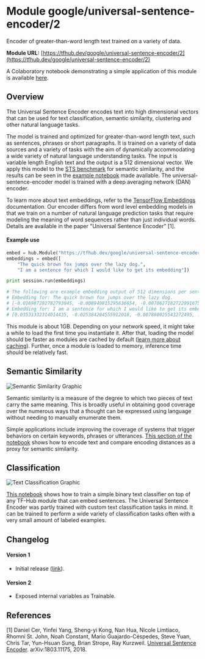 # Module google/universal-sentence-encoder/2
Encoder of greater-than-word length text trained on a variety of data.

<!-- module-type: text-embedding -->
<!-- network-architecture: DAN -->
<!-- language: en -->

**Module URL:** [https://tfhub.dev/google/universal-sentence-encoder/2](https://tfhub.dev/google/universal-sentence-encoder/2)

A Colaboratory notebook demonstrating a simple application of this module is
available
[here](//colab.research.google.com/github/tensorflow/hub/blob/master/examples/colab/semantic_similarity_with_tf_hub_universal_encoder.ipynb).

## Overview

The Universal Sentence Encoder encodes text into high dimensional vectors that
can be used for text classification, semantic similarity, clustering and other
natural language tasks.

The model is trained and optimized for greater-than-word length text, such as
sentences, phrases or short paragraphs. It is trained on a variety of data
sources and a variety of tasks with the aim of dynamically accommodating a wide
variety of natural language understanding tasks. The input is variable length
English text and the output is a 512 dimensional vector. We apply this model to
the [STS benchmark](http://ixa2.si.ehu.es/stswiki/index.php/STSbenchmark) for
semantic similarity, and the results can be seen in the [example
notebook](https://colab.research.google.com/github/tensorflow/hub/blob/master/examples/colab/semantic_similarity_with_tf_hub_universal_encoder.ipynb)
made available. The universal-sentence-encoder model is trained with a deep
averaging network (DAN) encoder.

To learn more about text embeddings, refer to the [TensorFlow Embeddings](https://www.tensorflow.org/guide/embedding)
documentation. Our encoder differs from word level embedding models in that we
train on a number of natural language prediction tasks that require modeling the
meaning of word sequences rather than just individual words. Details are
available in the paper "Universal Sentence Encoder" [1].

#### Example use

```python
embed = hub.Module("https://tfhub.dev/google/universal-sentence-encoder/2")
embeddings = embed([
    "The quick brown fox jumps over the lazy dog.",
    "I am a sentence for which I would like to get its embedding"])

print session.run(embeddings)

# The following are example embedding output of 512 dimensions per sentence
# Embedding for: The quick brown fox jumps over the lazy dog.
# [-0.016987282782793045, -0.008949815295636654, -0.0070627182722091675, ...]
# Embedding for: I am a sentence for which I would like to get its embedding.
# [0.03531332314014435, -0.025384284555912018, -0.007880025543272495, ...]
```

This module is about 1GB. Depending on your network speed, it might take a while
to load the first time you instantiate it. After that, loading the model should
be faster as modules are cached by default
([learn more about caching](https://www.tensorflow.org/hub/basics)). Further,
once a module is loaded to memory, inference time should be relatively fast.

## Semantic Similarity

![Semantic Similarity Graphic](images/example-similarity.png)

Semantic similarity is a measure of the degree to which two pieces of text carry
the same meaning. This is broadly useful in obtaining good coverage over the
numerous ways that a thought can be expressed using language without needing to
manually enumerate them.

Simple applications include improving the coverage of systems that trigger
behaviors on certain keywords, phrases or utterances.
[This section of the notebook](https://colab.research.google.com/github/tensorflow/hub/blob/master/examples/colab/semantic_similarity_with_tf_hub_universal_encoder.ipynb#scrollTo=BnvjATdy64eR)
shows how to encode text and compare encoding distances as a proxy for semantic
similarity.

## Classification

![Text Classification Graphic](images/example-classification.png)

[This notebook](https://colab.research.google.com/github/tensorflow/hub/blob/master/docs/tutorials/text_classification_with_tf_hub.ipynb)
shows how to train a simple binary text classifier on top of any TF-Hub module
that can embed sentences. The Universal Sentence Encoder was partly trained with
custom text classification tasks in mind. It can be trained to perform a wide
variety of classification tasks often with a very small amount of labeled
examples.

## Changelog

#### Version 1
*  Initial release ([link](https://tfhub.dev/google/universal-sentence-encoder/1)).

#### Version 2
*  Exposed internal variables as Trainable.

## References

[1] Daniel Cer, Yinfei Yang, Sheng-yi Kong, Nan Hua, Nicole Limtiaco,
Rhomni St. John, Noah Constant, Mario Guajardo-Céspedes, Steve Yuan, Chris Tar,
Yun-Hsuan Sung, Brian Strope, Ray Kurzweil. [Universal Sentence Encoder](https://arxiv.org/abs/1803.11175).
arXiv:1803.11175, 2018.
